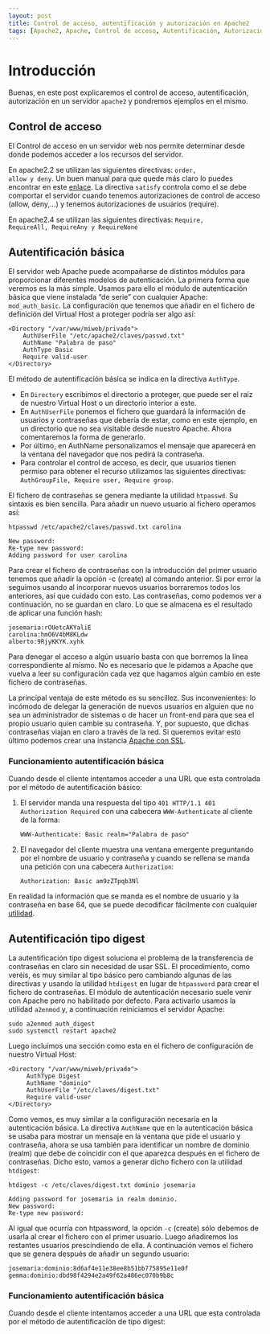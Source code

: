 ```yaml
---
layout: post
title: Control de acceso, autentificación y autorización en Apache2
tags: [Apache2, Apache, Control de acceso, Autentificación, Autorización]
---
```

# Introducción

Buenas, en este post explicaremos el control de acceso, autentificación, autorización en un servidor <code>apache2</code> y pondremos ejemplos en el mismo.

## Control de acceso

El Control de acceso en un servidor web nos permite determinar desde donde podemos acceder a los recursos del servidor.

En apache2.2 se utilizan las siguientes directivas: <code>order, allow y deny</code>. Un buen manual para que quede más claro lo puedes encontrar en este [enlace](http://systemadmin.es/2011/04/la-directiva-order-de-apache). La directiva <code>satisfy</code> controla como el se debe comportar el servidor cuando tenemos autorizaciones de control de acceso (allow, deny,…) y tenemos autorizaciones de usuarios (require).

En apache2.4 se utilizan las siguientes directivas: <code>Require, RequireAll, RequireAny y RequireNone</code>

## Autentificación básica

El servidor web Apache puede acompañarse de distintos módulos para proporcionar diferentes modelos de autenticación. La primera forma que veremos es la más simple. Usamos para ello el módulo de autenticación básica que viene instalada “de serie” con cualquier Apache: <code>mod_auth_basic</code>. La configuración que tenemos que añadir en el fichero de definición del Virtual Host a proteger podría ser algo así:

~~~
<Directory "/var/www/miweb/privado">
    AuthUserFile "/etc/apache2/claves/passwd.txt"
    AuthName "Palabra de paso"
    AuthType Basic
    Require valid-user
</Directory>
~~~

El método de autentificación básica se indica en la directiva <code>AuthType</code>.

* En <code>Directory</code> escribimos el directorio a proteger, que puede ser el raíz de nuestro Virtual Host o un directorio interior a este.
* En <code>AuthUserFile</code> ponemos el fichero que guardará la información de usuarios y contraseñas que debería de estar, como en este ejemplo, en un directorio que no sea visitable desde nuestro Apache. Ahora comentaremos la forma de generarlo.
* Por último, en AuthName personalizamos el mensaje que aparecerá en la ventana del navegador que nos pedirá la contraseña.
* Para controlar el control de acceso, es decir, que usuarios tienen permiso para obtener el recurso utilizamos las siguientes directivas: <code>AuthGroupFile, Require user, Require group</code>.

El fichero de contraseñas se genera mediante la utilidad <code>htpasswd</code>. Su sintaxis es bien sencilla. Para añadir un nuevo usuario al fichero operamos así:

~~~
htpasswd /etc/apache2/claves/passwd.txt carolina

New password:
Re-type new password:
Adding password for user carolina
~~~

Para crear el fichero de contraseñas con la introducción del primer usuario tenemos que añadir la opción -c (create) al comando anterior. Si por error la seguimos usando al incorporar nuevos usuarios borraremos todos los anteriores, así que cuidado con esto. Las contraseñas, como podemos ver a continuación, no se guardan en claro. Lo que se almacena es el resultado de aplicar una función hash:

~~~
josemaria:rOUetcAKYaliE
carolina:hmO6V4bM8KLdw
alberto:9RjyKKYK.xyhk
~~~

Para denegar el acceso a algún usuario basta con que borremos la línea correspondiente al mismo. No es necesario que le pidamos a Apache que vuelva a leer su configuración cada vez que hagamos algún cambio en este fichero de contraseñas.

La principal ventaja de este método es su sencillez. Sus inconvenientes: lo incómodo de delegar la generación de nuevos usuarios en alguien que no sea un administrador de sistemas o de hacer un front-end para que sea el propio usuario quien cambie su contraseña. Y, por supuesto, que dichas contraseñas viajan en claro a través de la red. Si queremos evitar esto último podemos crear una instancia [Apache con SSL](https://blog.unlugarenelmundo.es/2008/09/23/chuletillas-y-viii-apache-2-con-ssl-en-debian/).

### Funcionamiento autentificación básica

Cuando desde el cliente intentamos acceder a una URL que esta controlada por el método de autentificación básico:

1. El servidor manda una respuesta del tipo <code>401 HTTP/1.1 401 Authorization Required</code> con una cabecera <code>WWW-Authenticate</code> al cliente de la forma:
 
	~~~
	WWW-Authenticate: Basic realm="Palabra de paso"
	~~~

2. El navegador del cliente muestra una ventana emergente preguntando por el nombre de usuario y contraseña y cuando se rellena se manda una petición con una cabecera <code>Authorization</code>:

	~~~
	Authorization: Basic am9zZTpqb3Nl
	~~~

En realidad la información que se manda es el nombre de usuario y la contraseña en base 64, que se puede decodificar fácilmente con cualquier [utilidad](https://www.base64decode.org/).

## Autentificación tipo digest

La autentificación tipo digest soluciona el problema de la transferencia de contraseñas en claro sin necesidad de usar SSL. El procedimiento, como veréis, es muy similar al tipo básico pero cambiando algunas de las directivas y usando la utilidad <code>htdigest</code> en lugar de <code>htpassword</code> para crear el fichero de contraseñas. El módulo de autenticación necesario suele venir con Apache pero no habilitado por defecto. Para activarlo usamos la utilidad <code>a2enmod</code> y, a continuación reiniciamos el servidor Apache:

~~~
sudo a2enmod auth_digest
sudo systemctl restart apache2
~~~

Luego incluimos una sección como esta en el fichero de configuración de nuestro Virtual Host:

~~~
<Directory "/var/www/miweb/privado">
     AuthType Digest
     AuthName "dominio"
     AuthUserFile "/etc/claves/digest.txt"
     Require valid-user
</Directory>
~~~

Como vemos, es muy similar a la configuración necesaria en la autenticación básica. La directiva <code>AuthName</code> que en la autenticación básica se usaba para mostrar un mensaje en la ventana que pide el usuario y contraseña, ahora se usa también para identificar un nombre de dominio (realm) que debe de coincidir con el que aparezca después en el fichero de contraseñas. Dicho esto, vamos a generar dicho fichero con la utilidad <code>htdigest</code>:

~~~
htdigest -c /etc/claves/digest.txt dominio josemaria

Adding password for josemaria in realm dominio.
New password:
Re-type new password:
~~~

Al igual que ocurría con htpassword, la opción <code>-c</code> (create) sólo debemos de usarla al crear el fichero con el primer usuario. Luego añadiremos los restantes usuarios prescindiendo de ella. A continuación vemos el fichero que se genera después de añadir un segundo usuario:

~~~
josemaria:dominio:8d6af4e11e38ee8b51bb775895e11e0f
gemma:dominio:dbd98f4294e2a49f62a486ec070b9b8c
~~~

### Funcionamiento autentificación básica

Cuando desde el cliente intentamos acceder a una URL que esta controlada por el método de autentificación de tipo digest:


